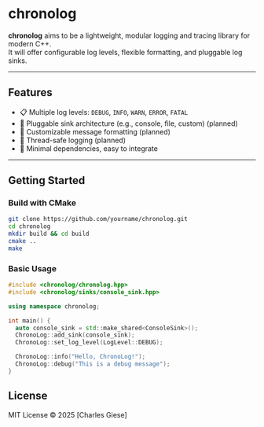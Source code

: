 # chronolog

**chronolog** aims to be a lightweight, modular logging and tracing library for modern C++.  
It will offer configurable log levels, flexible formatting, and pluggable log sinks.

---

## Features

- 📋 Multiple log levels: `DEBUG`, `INFO`, `WARN`, `ERROR`, `FATAL`
- 🧱 Pluggable sink architecture (e.g., console, file, custom) (planned)
- 🎨 Customizable message formatting (planned)
- 🧵 Thread-safe logging (planned)
- 🧪 Minimal dependencies, easy to integrate

---

## Getting Started

### Build with CMake

```bash
git clone https://github.com/yourname/chronolog.git
cd chronolog
mkdir build && cd build
cmake ..
make
```

### Basic Usage
```C++
#include <chronolog/chronolog.hpp>
#include <chronolog/sinks/console_sink.hpp>

using namespace chronolog;

int main() {
  auto console_sink = std::make_shared<ConsoleSink>();
  ChronoLog::add_sink(console_sink);
  ChronoLog::set_log_level(LogLevel::DEBUG);

  ChronoLog::info("Hello, ChronoLog!");
  ChronoLog::debug("This is a debug message");
}
```

## License
MIT License © 2025 [Charles Giese]
